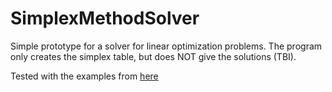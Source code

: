 # SimplexMethodSolver
Simple prototype for a solver for linear optimization problems.
The program only creates the simplex table, but does NOT give the solutions (TBI).

Tested with the examples from [here](https://drive.google.com/drive/folders/0B798UGUwaJJzRjd3dVhuYWd0WVE?fbclid=IwAR1XV-1FJ88e763UHRcUnFjaiwHlZCH1l23ZlKuNDRWA1yrJvL5cwKOz0m0&resourcekey=0-w3g230-jFSPqLtmAM521Ng)
